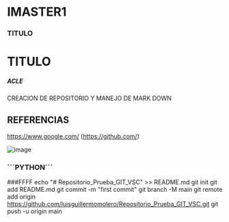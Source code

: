 # IMASTER1
### TITULO
# TITULO
##### ACLE
CREACION DE REPOSITORIO Y MANEJO DE MARK DOWN


## REFERENCIAS

https://www.google.com/
(https://github.com/)

![image](https://github.com/ACLE7/IMASTER1/assets/167648126/56f7e4ed-a60d-485e-9ecc-357e36527919)
### ´´´PYTHON´´´
###FFFF
echo "# Repositorio_Prueba_GIT_VSC" >> README.md
git init
git add README.md
git commit -m "first commit"
git branch -M main
git remote add origin
https://github.com/luisguillermomolero/Repositorio_Prueba_GIT_VSC.git
git push -u origin main
